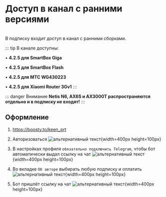 # Доступ в канал с ранними версиями

<br/>
В подписку входит доступ в канал с ранними сборками.<br/>

::: tip В канале доступны:

• **4.2.5 для SmartBox Giga**

• **4.2.5 для SmartBox Flash**

• **4.2.5 для MTC WG430223**

• **4.2.5 для Xiaomi Router 3Gv1**
:::

::: danger Внимание
**Netis N6, AX6S и AX3000T распространяются отдельно и в подписку не входят!**
:::

## Оформление

1. https://boosty.to/keen_prt
2. Авторизоваться
   ![альтернативный текст](/assets/images/wiki/helpful/boosty/2.png){width=400px height=100px}

3. В настройках профиля `обязательно подключить Telegram`, чтобы бот автоматически выдал ссылку на чат
   ![альтернативный текст](/assets/images/wiki/helpful/boosty/3.png){width=400px height=100px}

4. Во вкладке `Об авторе` выбирать любую подписку и оплатить
   ![альтернативный текст](/assets/images/wiki/helpful/boosty/4.png){width=400px height=100px}

5. Бот пришлёт ссылку на чат
   ![альтернативный текст](/assets/images/wiki/helpful/boosty/5.png){width=400px height=100px}
